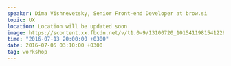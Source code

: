 ```yaml
---
speaker: Dima Vishnevetsky, Senior Front-end Developer at brow.si
topic: UX
location: Location will be updated soon
image: https://scontent.xx.fbcdn.net/v/t1.0-9/13100720_10154119815412288_1699710594782134086_n.jpg?oh=46098ee8bb63f2855c6ed688d73c2e73&oe=58333740
time: "2016-07-13 20:00:00 +0300"
date: 2016-07-05 03:10:00 +0300
tag: workshop
---
```

